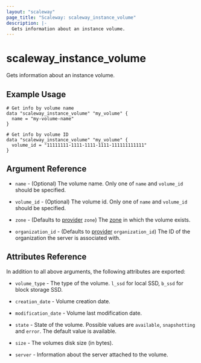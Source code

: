 ```yaml
---
layout: "scaleway"
page_title: "Scaleway: scaleway_instance_volume"
description: |-
  Gets information about an instance volume.
---
```


# scaleway_instance_volume

Gets information about an instance volume.

## Example Usage

```hcl
# Get info by volume name
data "scaleway_instance_volume" "my_volume" {
  name = "my-volume-name"
}

# Get info by volume ID
data "scaleway_instance_volume" "my_volume" {
  volume_id = "11111111-1111-1111-1111-111111111111"
}
```

## Argument Reference

- `name` - (Optional) The volume name.
  Only one of `name` and `volume_id` should be specified.

- `volume_id` - (Optional) The volume id.
  Only one of `name` and `volume_id` should be specified.

- `zone` - (Defaults to [provider](../index.html#zone) `zone`) The [zone](../guides/regions_and_zones.html#zones) in which the volume exists.

- `organization_id` - (Defaults to [provider](../index.html#organization_id) `organization_id`) The ID of the organization the server is associated with.

## Attributes Reference

In addition to all above arguments, the following attributes are exported:

- `volume_type` - The type of the volume.
  `l_ssd` for local SSD, `b_ssd` for block storage SSD.

- `creation_date` - Volume creation date.

- `modification_date` - Volume last modification date.

- `state` - State of the volume. Possible values are `available`, `snapshotting` and `error`.
  The default value is available.

- `size` - The volumes disk size (in bytes).

- `server` - Information about the server attached to the volume.
